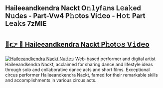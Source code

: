 ## Haileeandkendra Nackt O𝚗𝚕yf𝚊ns L𝚎a𝚔ed N𝚞𝚍es - Part-Vw4 P𝚑𝚘tos Vi𝚍𝚎o - H𝚘𝚝 Part L𝚎a𝚔s 7zMlE

# <h2><a href="http://kf95jl.oniu.top/?m=Haileeandkendra+Nackt">🔗👉 🔴 Haileeandkendra Nackt P𝚑ot𝚘𝚜 V𝚒d𝚎o</a></h2>

[![Haileeandkendra Nackt Nu𝚍e𝚜](https://i.imgur.com/0qMVB7G.gif)](http://kf95jl.oniu.top/?m=Haileeandkendra+Nackt)
Web-based performer and digital artist Haileeandkendra Nackt, acclaimed for sharing dance and lifestyle ideas through solo and collaborative dance acts and short films. Exceptional circus performer Haileeandkendra Nackt, famed for their remarkable skills and accomplishments in various circus acts.  
